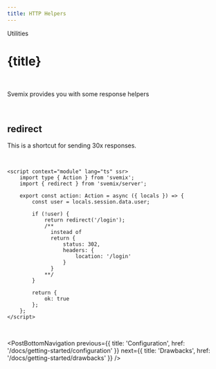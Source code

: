 ```yaml
---
title: HTTP Helpers
---
```


<script context="module">
	export const prerender = true;
</script>
<script>
	import PostBottomNavigation from "../../../components/PostBottomNavigation.svelte";
</script>

<p class="mb-4 leading-6 font-semibold text-sky-300">Utilities</p>

# {title}

<br>

Svemix provides you with some response helpers

<br>

<h2 id="example">redirect</h2>

This is a shortcut for sending 30x responses.

<br>

```svelte
<script context="module" lang="ts" ssr>
	import type { Action } from 'svemix';
	import { redirect } from 'svemix/server';

	export const action: Action = async ({ locals }) => {
		const user = locals.session.data.user;

		if (!user) {
			return redirect('/login');
			/**
			  instead of
			  return {
				  status: 302,
				  headers: {
					  location: '/login'
				  }
			  }
			**/
		}

		return {
			ok: true
		};
	};
</script>
```

<br>

<PostBottomNavigation
previous={{ title: 'Configuration', href: '/docs/getting-started/configuration' }}
next={{ title: 'Drawbacks', href: '/docs/getting-started/drawbacks' }}
/>
